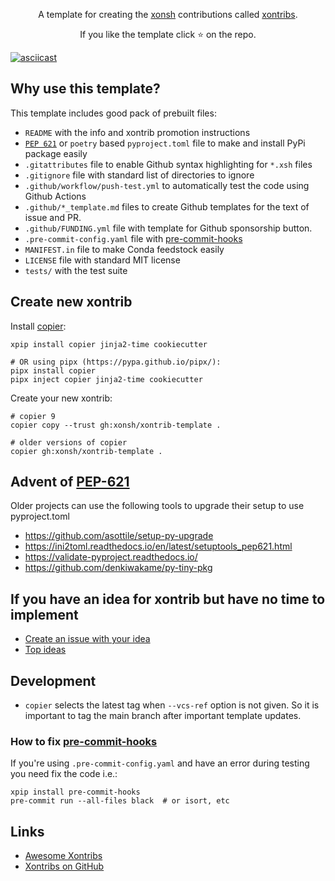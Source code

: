 <p align="center">
A template for creating the <a href="https://github.com/xonsh/xonsh">xonsh</a> contributions called <a href="https://xon.sh/xontribs.html">xontribs</a>.
</p>

<p align="center">
If you like the template click ⭐ on the repo.
</p>

[![asciicast](https://asciinema.org/a/499605.svg)](https://asciinema.org/a/499605)

## Why use this template?

This template includes good pack of prebuilt files:

* `README` with the info and xontrib promotion instructions
* [`PEP 621`](https://peps.python.org/pep-0621/) or `poetry` based `pyproject.toml` file to make and install PyPi package easily
* `.gitattributes` file to enable Github syntax highlighting for `*.xsh` files
* `.gitignore` file with standard list of directories to ignore
* `.github/workflow/push-test.yml` to automatically test the code using Github Actions
* `.github/*_template.md` files to create Github templates for the text of issue and PR.
* `.github/FUNDING.yml` file with template for Github sponsorship button.
* `.pre-commit-config.yaml` file with [pre-commit-hooks](https://github.com/pre-commit/pre-commit-hooks)
* `MANIFEST.in` file to make Conda feedstock easily
* `LICENSE` file with standard MIT license
* `tests/` with the test suite

## Create new xontrib

Install [copier](https://copier.readthedocs.io/en/stable/):

```xsh
xpip install copier jinja2-time cookiecutter

# OR using pipx (https://pypa.github.io/pipx/):
pipx install copier
pipx inject copier jinja2-time cookiecutter
```

Create your new xontrib:

```xsh
# copier 9
copier copy --trust gh:xonsh/xontrib-template .

# older versions of copier
copier gh:xonsh/xontrib-template .
```

## Advent of [PEP-621](https://peps.python.org/pep-0621/)

Older projects can use the following tools to upgrade their setup to use pyproject.toml

* https://github.com/asottile/setup-py-upgrade
* https://ini2toml.readthedocs.io/en/latest/setuptools_pep621.html
* https://validate-pyproject.readthedocs.io/
* https://github.com/denkiwakame/py-tiny-pkg

## If you have an idea for xontrib but have no time to implement

* [Create an issue with your idea](https://github.com/xonsh/xontrib-template/issues/new?assignees=&labels=idea&template=idea.md&title=Idea%3A+)
* [Top ideas](https://github.com/xonsh/xontrib-template/issues?q=is%3Aissue+is%3Aopen+label%3Aidea+sort%3Areactions-%2B1-desc)

## Development

- `copier` selects the latest tag when `--vcs-ref` option is not given. So it is important to tag the main branch after important template updates.

### How to fix [pre-commit-hooks](https://github.com/pre-commit/pre-commit-hooks)

If you're using `.pre-commit-config.yaml` and have an error during testing you need fix the code i.e.:

```xsh
xpip install pre-commit-hooks
pre-commit run --all-files black  # or isort, etc
```

## Links

* [Awesome Xontribs](https://github.com/xonsh/awesome-xontribs)
* [Xontribs on GitHub](https://github.com/topics/xontrib)

